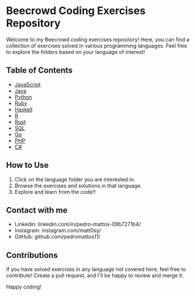 # Beecrowd Coding Exercises Repository

Welcome to my Beecrowd coding exercises repository! Here, you can find a collection of exercises solved in various programming languages. Feel free to explore the folders based on your language of interest!

## Table of Contents

- [JavaScript](/JAVASCRIPT) 
- [Java](/JAVA)
- [Python](/PYTHON)
- [Ruby](/RUBY)
- [Haskell](/HASKELL)
- [R](/R)
- [Rust](/RUST)
- [SQL](/SQL)
- [Go](/GO)
- [PHP](/PHP)
- [C#](/C#)

## How to Use

1. Click on the language folder you are interested in.
2. Browse the exercises and solutions in that language.
3. Explore and learn from the code!!

## Contact with me

- Linkedin: linkedin.com/in/pedro-mattos-09b7271b4/
- Instagram: instagram.com/matt0sy/
- GitHub: github.com/pedromattos11/

## Contributions

If you have solved exercises in any language not covered here, feel free to contribute! Create a pull request, and I'll be happy to review and merge it.

Happy coding!
